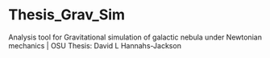 # Thesis_Grav_Sim
Analysis tool for Gravitational simulation of galactic nebula under Newtonian mechanics | OSU Thesis: David L Hannahs-Jackson
